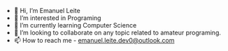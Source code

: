 - 👋 Hi, I’m Emanuel Leite
- 👀 I’m interested in Programing
- 🌱 I’m currently learning Computer Science
- 💞️ I’m looking to collaborate on any topic related to amateur programing. 
- 📫 How to reach me - emanuel.leite.dev0@outlook.com

<!---
Nana1423/Nana1423 is a ✨ special ✨ repository because its `README.md` (this file) appears on your GitHub profile.
You can click the Preview link to take a look at your changes.
--->
